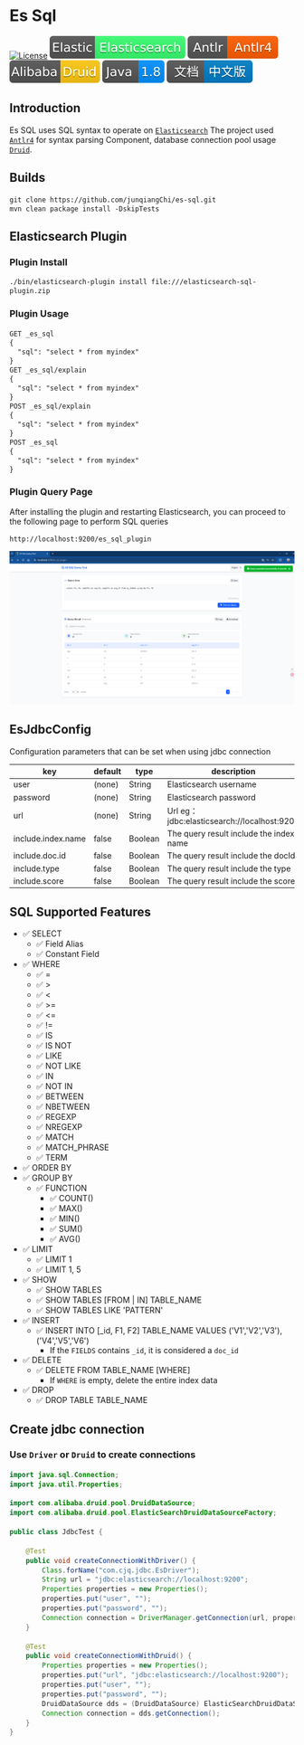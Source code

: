 # Es Sql

[![License](https://img.shields.io/badge/license-Apache%202-4EB1BA.svg)](https://www.apache.org/licenses/LICENSE-2.0.html)
[![Elastic Elasticsearch](./doc/images/Elastic-Elasticsearch.svg)](https://github.com/elastic/elasticsearch)
[![Antlr Antlr4](./doc/images/Antrl-Antrl4.svg)](https://github.com/antlr/antlr4)
[![Alibaba Druid](./doc/images/Alibaba-Druid.svg)](https://github.com/alibaba/druid)
[![Alibaba Druid](./doc/images/Java-1.8.svg)]()
[![CN doc](./doc/images/文档-中文版-blue.svg)](./doc/README-zh-CN.md)

## Introduction

Es SQL uses SQL syntax to operate on [`Elasticsearch`](https://github.com/elastic/elasticsearch)
The project used [`Antlr4`](https://github.com/antlr/antlr4) for syntax parsing
Component, database connection pool usage [`Druid`](https://github.com/alibaba/druid).

## Builds

```shell
git clone https://github.com/junqiangChi/es-sql.git
mvn clean package install -DskipTests
```

## Elasticsearch Plugin

### Plugin Install

```shell
./bin/elasticsearch-plugin install file:///elasticsearch-sql-plugin.zip
```

### Plugin Usage

```
GET _es_sql
{
  "sql": "select * from myindex"
}
GET _es_sql/explain
{
  "sql": "select * from myindex"
}
POST _es_sql/explain
{
  "sql": "select * from myindex"
}
POST _es_sql
{
  "sql": "select * from myindex"
}
```

### Plugin Query Page

After installing the plugin and restarting Elasticsearch, you can proceed to the following page to perform SQL queries

```
http://localhost:9200/es_sql_plugin
```

[![web site](./doc/images/Plugin-Web.png)]()

## EsJdbcConfig

Configuration parameters that can be set when using jdbc connection

| key                | default | type    | description                                |
|--------------------|---------|---------|--------------------------------------------|
| user               | (none)  | String  | Elasticsearch username                     |
| password           | (none)  | String  | Elasticsearch password                     |
| url                | (none)  | String  | Url eg：jdbc:elasticsearch://localhost:9200 |
| include.index.name | false   | Boolean | The query result include the index name    |
| include.doc.id     | false   | Boolean | The query result include the docId         |
| include.type       | false   | Boolean | The query result include the type          |
| include.score      | false   | Boolean | The query result include the score         |

## SQL Supported Features

- ✅ SELECT
    - ✅ Field Alias
    - ✅ Constant Field
- ✅ WHERE
    - ✅ =
    - ✅ >
    - ✅ <
    - ✅ >=
    - ✅ <=
    - ✅ !=
    - ✅ IS
    - ✅ IS NOT
    - ✅ LIKE
    - ✅ NOT LIKE
    - ✅ IN
    - ✅ NOT IN
    - ✅ BETWEEN
    - ✅ NBETWEEN
    - ✅ REGEXP
    - ✅ NREGEXP
    - ✅ MATCH
    - ✅ MATCH_PHRASE
    - ✅ TERM
- ✅ ORDER BY
- ✅ GROUP BY
    - ✅ FUNCTION
        - ✅ COUNT()
        - ✅ MAX()
        - ✅ MIN()
        - ✅ SUM()
        - ✅ AVG()
- ✅ LIMIT
    - ✅ LIMIT 1
    - ✅ LIMIT 1, 5
- ✅ SHOW
    - ✅ SHOW TABLES
    - ✅ SHOW TABLES [FROM | IN] TABLE_NAME
    - ✅ SHOW TABLES LIKE 'PATTERN'
- ✅ INSERT
    - ✅ INSERT INTO [_id, F1, F2] TABLE_NAME VALUES ('V1','V2','V3'), ('V4','V5','V6')
        - If the `FIELDS` contains `_id`, it is considered a `doc_id`
- ✅ DELETE
    - ✅ DELETE FROM TABLE_NAME [WHERE]
        - If `WHERE` is empty, delete the entire index data
- ✅ DROP
    - ✅ DROP TABLE TABLE_NAME

## Create jdbc connection

### Use `Driver` or `Druid`  to create connections

```java
import java.sql.Connection;
import java.util.Properties;

import com.alibaba.druid.pool.DruidDataSource;
import com.alibaba.druid.pool.ElasticSearchDruidDataSourceFactory;

public class JdbcTest {

    @Test
    public void createConnectionWithDriver() {
        Class.forName("com.cjq.jdbc.EsDriver");
        String url = "jdbc:elasticsearch://localhost:9200";
        Properties properties = new Properties();
        properties.put("user", "");
        properties.put("password", "");
        Connection connection = DriverManager.getConnection(url, properties);
    }

    @Test
    public void createConnectionWithDruid() {
        Properties properties = new Properties();
        properties.put("url", "jdbc:elasticsearch://localhost:9200");
        properties.put("user", "");
        properties.put("password", "");
        DruidDataSource dds = (DruidDataSource) ElasticSearchDruidDataSourceFactory.createDataSource(properties);
        Connection connection = dds.getConnection();
    }
}
```
